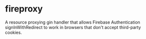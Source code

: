 # fireproxy
A resource proxying gin handler that allows Firebase Authentication signInWithRedirect to work in browsers that don't accept third-party cookies.

